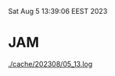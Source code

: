 Sat Aug  5 13:39:06 EEST 2023
# JAM
<a href='./cache/202308/05_13.log'>./cache/202308/05_13.log</a>
